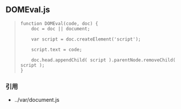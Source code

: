 ## DOMEval.js

>     function DOMEval(code, doc) {
>         doc = doc || document;
>         
>         var script = doc.createElement('script');
>         
>         script.text = code;
>         
>         doc.head.appendChild( script ).parentNode.removeChild( script );
>     }

### 引用
+ ../var/document.js
